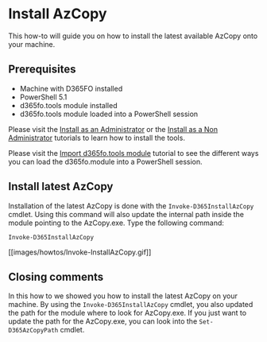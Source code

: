 ﻿# **Install AzCopy**

This how-to will guide you on how to install the latest available AzCopy onto your machine.

## **Prerequisites**
* Machine with D365FO installed
* PowerShell 5.1
* d365fo.tools module installed
* d365fo.tools module loaded into a PowerShell session

Please visit the [Install as an Administrator](https://github.com/d365collaborative/d365fo.tools/wiki/Tutorial-Install-Administrator) or the [Install as a Non Administrator](https://github.com/d365collaborative/d365fo.tools/wiki/Tutorial-Install-Non-Administrator) tutorials to learn how to install the tools.

Please visit the [Import d365fo.tools module](https://github.com/d365collaborative/d365fo.tools/wiki/Tutorial-Import-Module) tutorial to see the different ways you can load the d365fo.module into a PowerShell session.

## **Install latest AzCopy**
Installation of the latest AzCopy is done with the `Invoke-D365InstallAzCopy` cmdlet. Using this command will also update the internal path inside the module pointing to the AzCopy.exe. Type the following command:

```
Invoke-D365InstallAzCopy
```

[[images/howtos/Invoke-InstallAzCopy.gif]]

## **Closing comments**
In this how to we showed you how to install the latest AzCopy on your machine. By using the `Invoke-D365InstallAzCopy` cmdlet, you also updated the path for the module where to look for AzCopy.exe. If you just want to update the path for the AzCopy.exe, you can look into the `Set-D365AzCopyPath` cmdlet.